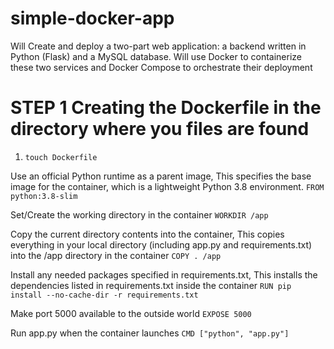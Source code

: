 # simple-docker-app
Will Create and deploy a two-part web application: a backend written in Python (Flask) and a MySQL database. Will use Docker to containerize these two services and Docker Compose to orchestrate their deployment

# STEP 1 Creating the Dockerfile in the directory where you files are found

1) `touch Dockerfile`

Use an official Python runtime as a parent image, This specifies the base image for the container, which is a lightweight Python 3.8 environment.
```FROM python:3.8-slim```

Set/Create the working directory in the container
`WORKDIR /app`

Copy the current directory contents into the container, This copies everything in your local directory (including app.py and requirements.txt) into the /app directory in the container
`COPY . /app`

Install any needed packages specified in requirements.txt, This installs the dependencies listed in requirements.txt inside the container
`RUN pip install --no-cache-dir -r requirements.txt`

Make port 5000 available to the outside world
`EXPOSE 5000`

Run app.py when the container launches
`CMD ["python", "app.py"]`

